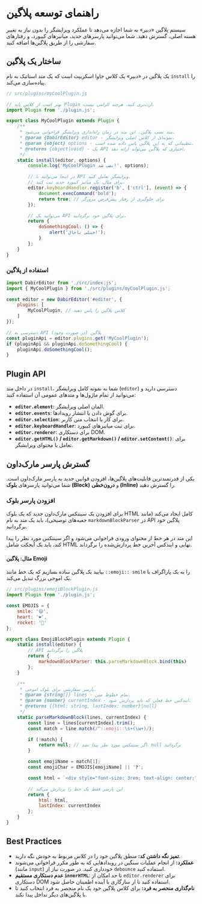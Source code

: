 # راهنمای توسعه پلاگین

سیستم پلاگین «دبیر» به شما اجازه می‌دهد تا عملکرد ویرایشگر را بدون نیاز به تغییر هسته اصلی، گسترش دهید. شما می‌توانید پارسرهای جدید، میانبرهای کیبورد، و رفتارهای سفارشی را از طریق پلاگین‌ها اضافه کنید.

## ساختار یک پلاگین

یک پلاگین در «دبیر» یک کلاس جاوا اسکریپت است که یک متد استاتیک به نام `install` را پیاده‌سازی می‌کند.

```javascript
// src/plugins/myCoolPlugin.js

// بهتر است از کلاس پایه Plugin ارث‌بری کنید، هرچند الزامی نیست.
import Plugin from './plugin.js';

export class MyCoolPlugin extends Plugin {
    /**
     * متد نصب پلاگین. این متد در زمان راه‌اندازی ویرایشگر فراخوانی می‌شود.
     * @param {DabirEditor} editor - نمونه‌ای از کلاس اصلی ویرایشگر.
     * @param {object} options - تنظیماتی که به این پلاگین پاس داده شده است.
     * @returns {object|void} - یک API اختیاری که پلاگین می‌تواند ارائه دهد.
     */
    static install(editor, options) {
        console.log('MyCoolPlugin نصب شد!', options);

        // در اینجا می‌توانید با API ویرایشگر تعامل کنید.
        // برای مثال، یک میانبر کیبورد جدید ثبت کنید.
        editor.keyboardHandler.register('b', ['ctrl'], (event) => {
            document.execCommand('bold');
            return true; // برای جلوگیری از رفتار پیش‌فرض مرورگر
        });

        // می‌توانید یک API برای پلاگین خود برگردانید.
        return {
            doSomethingCool: () => {
                alert('خیلی باحال!');
            }
        };
    }
}
```

### استفاده از پلاگین

```javascript
import DabirEditor from './src/index.js';
import { MyCoolPlugin } from './src/plugins/myCoolPlugin.js';

const editor = new DabirEditor('#editor', {
    plugins: [
        MyCoolPlugin, // کلاس پلاگین را پاس دهید
    ]
});

// دسترسی به API پلاگین (در صورت وجود)
const pluginApi = editor.plugins.get('MyCoolPlugin');
if (pluginApi && pluginApi.doSomethingCool) {
    pluginApi.doSomethingCool();
}
```

## Plugin API

در داخل متد `install`، شما به نمونه کامل ویرایشگر (`editor`) دسترسی دارید و می‌توانید از تمام ماژول‌ها و متدهای عمومی آن استفاده کنید:

-   **`editor.element`**: المان اصلی ویرایشگر.
-   **`editor.events`**: برای گوش دادن یا انتشار رویدادها.
-   **`editor.selection`**: برای کار با انتخاب متن کاربر.
-   **`editor.keyboardHandler`**: برای ثبت میانبرهای کیبورد.
-   **`editor.renderer`**: برای دستکاری DOM.
-   **`editor.getHTML()` / `editor.getMarkdown()` / `editor.setContent()`**: برای تعامل با محتوای ویرایشگر.

## گسترش پارسر مارک‌داون

یکی از قدرتمندترین قابلیت‌های پلاگین‌ها، افزودن قوانین جدید به پارسر مارک‌داون است. شما می‌توانید پارسرهای **بلوک (Block)** و **درون‌خطی (Inline)** را گسترش دهید.

### افزودن پارسر بلوک

برای افزودن یک سینتکس مارک‌داون جدید که یک بلوک HTML کامل ایجاد می‌کند (مانند جعبه‌های توضیحی)، باید یک متد به نام `markdownBlockParser` در API پلاگین خود برگردانید.

این متد در هر خط از محتوای ورودی فراخوانی می‌شود و اگر سینتکس مورد نظر را پیدا کند، باید یک آبجکت شامل HTML نهایی و ایندکس آخرین خط پردازش‌شده را برگرداند.

#### مثال: پلاگین Emoji

بیایید یک پلاگین ساده بسازیم که یک خط مانند `::emoji:: smile` را به یک پاراگراف با یک اموجی بزرگ تبدیل می‌کند.

```javascript
// src/plugins/emojiBlockPlugin.js
import Plugin from './plugin.js';

const EMOJIS = {
    smile: '😄',
    heart: '❤️',
    rocket: '🚀'
};

export class EmojiBlockPlugin extends Plugin {
    static install(editor) {
        // API پلاگین را برگردانید
        return {
            markdownBlockParser: this.parseMarkdownBlock.bind(this)
        };
    }

    /**
     * پارسر سفارشی برای بلوک اموجی.
     * @param {string[]} lines - تمام خطوط متن.
     * @param {number} currentIndex - ایندکس خط فعلی که باید پردازش شود.
     * @returns {{html: string, lastIndex: number}|null}
     */
    static parseMarkdownBlock(lines, currentIndex) {
        const line = lines[currentIndex].trim();
        const match = line.match(/^::emoji::\s+(\w+)/);

        if (!match) {
            return null; // اگر سینتکس مورد نظر پیدا نشد، null برگردانید
        }

        const emojiName = match[1];
        const emojiChar = EMOJIS[emojiName] || '❓';

        const html = `<div style="font-size: 3rem; text-align: center;">${emojiChar}</div>`;

        // این پارسر فقط یک خط را پردازش می‌کند
        return {
            html: html,
            lastIndex: currentIndex 
        };
    }
}
```

## Best Practices

-   **تمیز نگه داشتن کد:** منطق پلاگین خود را در کلاس مربوط به خودش نگه دارید.
-   **عملکرد:** از انجام عملیات سنگین در رویدادهایی که به طور مکرر فراخوانی می‌شوند (مانند `input`) خودداری کنید. در صورت نیاز از `debounce` استفاده کنید.
-   **عدم دستکاری مستقیم `innerHTML`**: تا حد امکان از `editor.renderer` برای دستکاری DOM استفاده کنید تا از سازگاری با آینده اطمینان حاصل شود.
-   **نام‌گذاری منحصر به فرد:** برای کلاس پلاگین خود یک نام منحصر به فرد انتخاب کنید تا با پلاگین‌های دیگر تداخل پیدا نکند.
